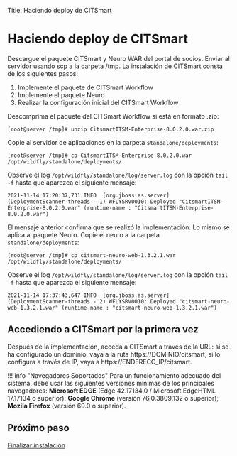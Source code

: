 Title: Haciendo deploy de CITSmart

# Haciendo deploy de CITSmart

Descargue el paquete CITSmart y Neuro WAR del portal de socios. Enviar al servidor usando scp a la carpeta /tmp. La instalación de CITSmart consta de los siguientes pasos:

1. Implemente el paquete de CITSmart Workflow
2. Implemente el paquete Neuro
3. Realizar la configuración inicial del CITSmart Workflow

Descomprima el paquete del CITSmart Workflow si está en formato .zip:

``` shell
[root@server /tmp]# unzip CitsmartITSM-Enterprise-8.0.2.0.war.zip
```

Copie al servidor de aplicaciones en la carpeta `standalone/deployments`:

``` shell
[root@server /tmp]# cp CitsmartITSM-Enterprise-8.0.2.0.war /opt/wildfly/standalone/deployments/
```
Observe el log `/opt/wildfly/standalone/log/server.log` con la opción `tail -f` hasta que aparezca el siguiente mensaje:

``` shell
2021-11-14 17:20:37,731 INFO  [org.jboss.as.server] (DeploymentScanner-threads - 1) WFLYSRV0010: Deployed "CitsmartITSM-Enterprise-8.0.2.0.war" (runtime-name : "CitsmartITSM-Enterprise-8.0.2.0.war")
```

El mensaje anterior confirma que se realizó la implementación. Lo mismo se aplica al paquete Neuro. Copie el neuro a la carpeta `standalone/deployments`:

``` shell
[root@server /tmp]# cp citsmart-neuro-web-1.3.2.1.war /opt/wildfly/standalone/deployments/
```

Observe el log `/opt/wildfly/standalone/log/server.log` con la opción `tail -f` hasta que aparezca el siguiente mensaje:

``` shell
2021-11-14 17:37:43,647 INFO  [org.jboss.as.server] (DeploymentScanner-threads - 2) WFLYSRV0010: Deployed "citsmart-neuro-web-1.3.2.1.war" (runtime-name : "citsmart-neuro-web-1.3.2.1.war")
```

## Accediendo a CITSmart por la primera vez

Después de la implementación, acceda a CITSmart a través de la URL: si se ha configurado un dominio, vaya a la ruta https://DOMINIO/citsmart, si lo configura a través de IP, vaya a https://ENDERECO_IP/citsmart.

!!! info "Navegadores Soportados"
    Para un funcionamiento adecuado del sistema, debe usar las siguientes versiones mínimas de los principales navegadores: **Microsoft EDGE** (Edge 42.17134.0 / Microsoft EdgeHTML 17.17134 o superior); **Google Chrome** (versión 76.0.3809.132 o superior); **Mozila Firefox** (versión 69.0 o superior).

## Próximo paso

[Finalizar instalación][1]

[1]:/es-es/citsmart-platform-8/get-started/installation-and-upgrade/perform-installation/setup-citsmart.html
